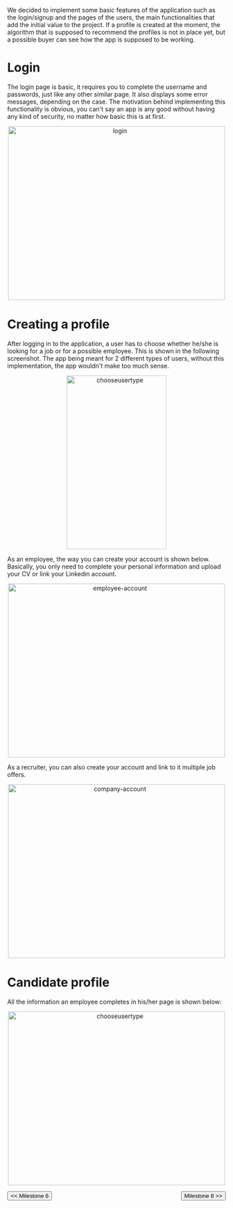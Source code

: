 We decided to implement some basic features of the application such as the login/signup and the pages of the users, the main functionalities that add the initial value to the project. If a profile is created at the moment, the algorithm that is supposed to recommend the profiles is not in place yet, but a possible buyer can see how the app is supposed to be working.


# Login
The login page is basic, it requires you to complete the username and passwords, just like any other similar page. It also displays some error messages, depending on the case. The motivation behind implementing this functionality is obvious, you can't say an app is any good without having any kind of security, no matter how basic this is at first.
<p style="text-align:center;">
    <img src="/connect.github.io/images/MVP/login-process.png" alt="login" height="400" width="500">
</p>

# Creating a profile
After logging in to the application, a user has to choose whether he/she is looking for a job or for a possible employee. This is shown in the following screenshot. The app being meant for 2 different types of users, without this implementation, the app wouldn't make too much sense.
<p style="text-align:center;">
    <img src="/connect.github.io/images/MVP/choose-profile-type.png" alt="chooseusertype" height="400" width="230">
</p>

As an employee, the way you can create your account is shown below. Basically, you only need to complete your personal information and upload your CV or link your Linkedin account.
<p style="text-align:center;">
    <img src="/connect.github.io/images/MVP/create-employee-account.png" alt="employee-account" height="400" width="500">
</p>

As a recruiter, you can also create your account and link to it multiple job offers.
<p style="text-align:center;">
    <img src="/connect.github.io/images/MVP/create-company-account.png" alt="company-account" height="400" width="500">
</p>

# Candidate profile
All the information an employee completes in his/her page is shown below:
<p style="text-align:center;">
    <img src="/connect.github.io/images/MVP/candidate-profile.png" alt="chooseusertype" height="400" width="500">
</p>

<div style="display:inline; float:left">
<input type="button" class="button" value="<< Milestone 6" onclick="window.location.href='milestone6.html'" />
</div>
<div style="display:inline; float:right">
<input type="button" class="button" value="Milestone 8 >>" onclick="window.location.href='milestone8.html'" />
</div>
